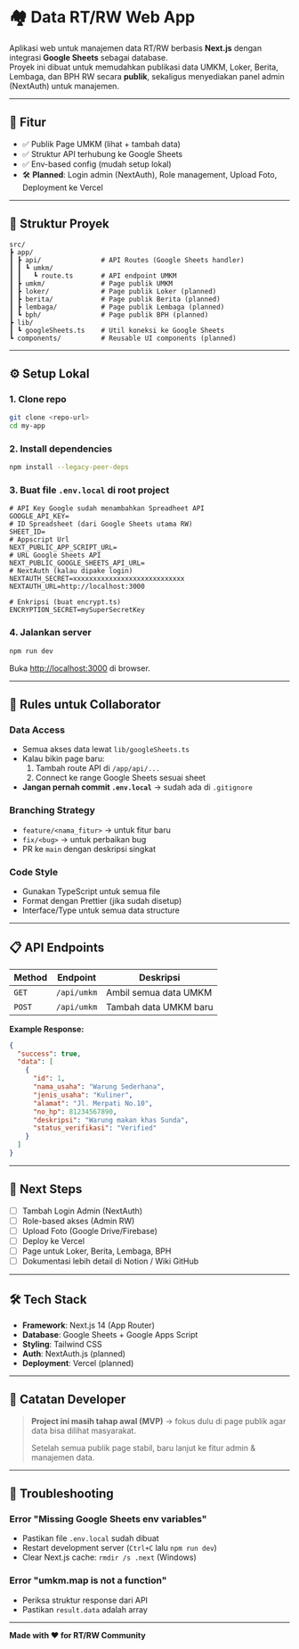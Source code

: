 # 🏘️ Data RT/RW Web App

Aplikasi web untuk manajemen data RT/RW berbasis **Next.js** dengan integrasi **Google Sheets** sebagai database.  
Proyek ini dibuat untuk memudahkan publikasi data UMKM, Loker, Berita, Lembaga, dan BPH RW secara **publik**, sekaligus menyediakan panel admin (NextAuth) untuk manajemen.

---

## 🚀 Fitur

- ✅ Publik Page UMKM (lihat + tambah data)
- ✅ Struktur API terhubung ke Google Sheets
- ✅ Env-based config (mudah setup lokal)
- 🛠️ **Planned**: Login admin (NextAuth), Role management, Upload Foto, Deployment ke Vercel

---

## 📂 Struktur Proyek

```
src/
┣ app/
┃ ┣ api/               # API Routes (Google Sheets handler)
┃ ┃ ┗ umkm/
┃ ┃   ┗ route.ts       # API endpoint UMKM
┃ ┣ umkm/              # Page publik UMKM
┃ ┣ loker/             # Page publik Loker (planned)
┃ ┣ berita/            # Page publik Berita (planned)
┃ ┣ lembaga/           # Page publik Lembaga (planned)
┃ ┗ bph/               # Page publik BPH (planned)
┣ lib/
┃ ┗ googleSheets.ts    # Util koneksi ke Google Sheets
┗ components/          # Reusable UI components (planned)
```

---

## ⚙️ Setup Lokal

### 1. **Clone repo**

```bash
git clone <repo-url>
cd my-app
```

### 2. **Install dependencies**

```bash
npm install --legacy-peer-deps
```

### 3. **Buat file `.env.local` di root project**

```env
# API Key Google sudah menambahkan Spreadheet API
GOOGLE_API_KEY=
# ID Spreadsheet (dari Google Sheets utama RW)
SHEET_ID=
# Appscript Url
NEXT_PUBLIC_APP_SCRIPT_URL=
# URL Google Sheets API
NEXT_PUBLIC_GOOGLE_SHEETS_API_URL=
# NextAuth (kalau dipake login)
NEXTAUTH_SECRET=xxxxxxxxxxxxxxxxxxxxxxxxxxxx
NEXTAUTH_URL=http://localhost:3000

# Enkripsi (buat encrypt.ts)
ENCRYPTION_SECRET=mySuperSecretKey
```

### 4. **Jalankan server**

```bash
npm run dev
```

Buka [http://localhost:3000](http://localhost:3000) di browser.

---

## 🤝 Rules untuk Collaborator

### **Data Access**

- Semua akses data lewat `lib/googleSheets.ts`
- Kalau bikin page baru:
  1. Tambah route API di `/app/api/...`
  2. Connect ke range Google Sheets sesuai sheet
- **Jangan pernah commit `.env.local`** → sudah ada di `.gitignore`

### **Branching Strategy**

- `feature/<nama_fitur>` → untuk fitur baru
- `fix/<bug>` → untuk perbaikan bug
- PR ke `main` dengan deskripsi singkat

### **Code Style**

- Gunakan TypeScript untuk semua file
- Format dengan Prettier (jika sudah disetup)
- Interface/Type untuk semua data structure

---

## 📋 API Endpoints

| Method | Endpoint    | Deskripsi             |
| ------ | ----------- | --------------------- |
| `GET`  | `/api/umkm` | Ambil semua data UMKM |
| `POST` | `/api/umkm` | Tambah data UMKM baru |

**Example Response:**

```json
{
  "success": true,
  "data": [
    {
      "id": 1,
      "nama_usaha": "Warung Sederhana",
      "jenis_usaha": "Kuliner",
      "alamat": "Jl. Merpati No.10",
      "no_hp": 81234567890,
      "deskripsi": "Warung makan khas Sunda",
      "status_verifikasi": "Verified"
    }
  ]
}
```

---

## 📝 Next Steps

- [ ] Tambah Login Admin (NextAuth)
- [ ] Role-based akses (Admin RW)
- [ ] Upload Foto (Google Drive/Firebase)
- [ ] Deploy ke Vercel
- [ ] Page untuk Loker, Berita, Lembaga, BPH
- [ ] Dokumentasi lebih detail di Notion / Wiki GitHub

---

## 🛠️ Tech Stack

- **Framework**: Next.js 14 (App Router)
- **Database**: Google Sheets + Google Apps Script
- **Styling**: Tailwind CSS
- **Auth**: NextAuth.js (planned)
- **Deployment**: Vercel (planned)

---

## 📌 Catatan Developer

> **Project ini masih tahap awal (MVP)** → fokus dulu di page publik agar data bisa dilihat masyarakat.
>
> Setelah semua publik page stabil, baru lanjut ke fitur admin & manajemen data.

---

## 🐛 Troubleshooting

### Error "Missing Google Sheets env variables"

- Pastikan file `.env.local` sudah dibuat
- Restart development server (`Ctrl+C` lalu `npm run dev`)
- Clear Next.js cache: `rmdir /s .next` (Windows)

### Error "umkm.map is not a function"

- Periksa struktur response dari API
- Pastikan `result.data` adalah array

---

**Made with ❤️ for RT/RW Community**
